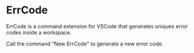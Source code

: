 # ErrCode

ErrCode is a command extension for VSCode that generates uniques error codes inside a
workspace.

Call the command "New ErrCode" to generate a new error code.
